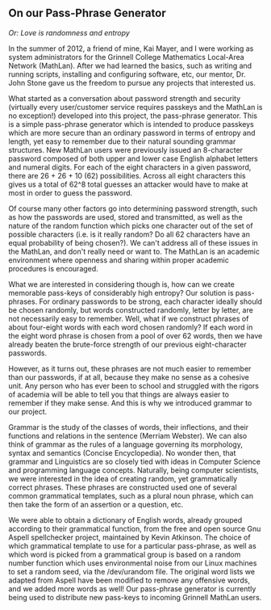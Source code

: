 ## On our Pass-Phrase Generator ##
*Or: Love is randomness and entropy*

In the summer of 2012, a friend of mine, Kai Mayer, and I were working as system administrators for the Grinnell College Mathematics Local-Area Network (MathLan). After we had learned the basics, such as writing and running scripts, installing and configuring software, etc, our mentor, Dr. John Stone gave us the freedom to pursue any projects that interested us.
	
What started as a conversation about password strength and security (virtually every user/customer service requires passkeys and the MathLan is no exception!) developed into this project, the pass-phrase generator. This is a simple pass-phrase generator which is intended to produce passkeys which are more secure than an ordinary password in terms of entropy and length, yet easy to remember due to their natural sounding grammar structures. New MathLan users were previously issued an 8-character password composed of both upper and lower case English alphabet letters and numeral digits. For each of the eight characters in a given password, there are 26 + 26 + 10 (62) possibilities. Across all eight characters this gives us a total of 62^8 total guesses an attacker would have to make at most in order to guess the password.

Of course many other factors go into determining password strength, such as how the passwords are used, stored and transmitted, as well as the nature of the random function which picks one character out of the set of possible characters (i.e. is it really random? Do all 62 characters have an equal probability of being chosen?). We can't address all of these issues in the MathLan, and don't really need or want to. The MathLan is an academic environment where openness and sharing within proper academic procedures is encouraged.

What we are interested in considering though is, how can we create memorable pass-keys of considerably high entropy? Our solution is pass-phrases. For ordinary passwords to be strong, each character ideally should be chosen randomly, but words constructed randomly, letter by letter, are not necessarily easy to remember. Well, what if we construct phrases of about four-eight words with each word chosen randomly? If each word in the eight word phrase is chosen from a pool of over 62 words, then we have already beaten the brute-force strength of our previous eight-character passwords.

However, as it turns out, these phrases are not much easier to remember than our passwords, if at all, because they make no sense as a cohesive unit. Any person who has ever been to school and struggled with the rigors of academia will be able to tell you that things are always easier to remember if they make sense. And this is why we introduced grammar to our project.

Grammar is the study of the classes of words, their inflections, and their functions and relations in the sentence (Merriam Webster). We can also think of grammar as the rules of a language governing its morphology, syntax and semantics (Concise Encyclopedia). No wonder then, that grammar and Linguistics are so closely tied with ideas in Computer Science and programming language concepts. Naturally, being computer scientists, we were interested in the idea of creating random, yet grammatically correct phrases. These phrases are constructed used one of several common grammatical templates, such as a plural noun phrase, which can then take the form of an assertion or a question, etc.

We were able to obtain a dictionary of English words, already grouped according to their  grammatical function, from the free and open source Gnu Aspell spellchecker project, maintained by Kevin Atkinson. The choice of which grammatical template to use for a particular pass-phrase, as well as which word is picked from a grammatical group is based on a random number function which uses environmental noise from our Linux machines to set a random seed, via the /dev/urandom file. The original word lists we adapted from Aspell have been modified to remove any offensive words, and we added more words as well! Our pass-phrase generator is currently being used to distribute new pass-keys to incoming Grinnell MathLan users.